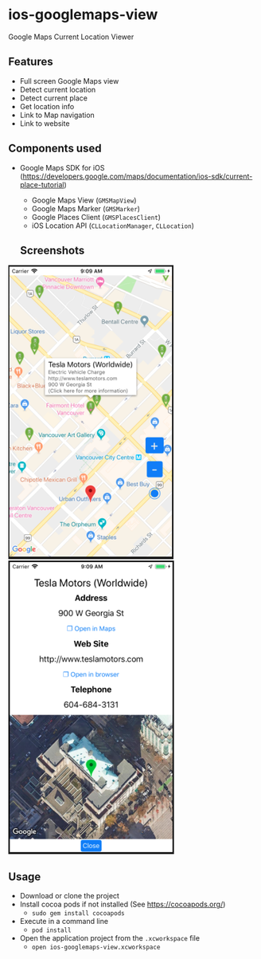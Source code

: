 # ios-googlemaps-view
Google Maps Current Location Viewer


## Features

* Full screen Google Maps view
* Detect current location
* Detect current place
* Get location info
* Link to Map navigation
* Link to website

## Components used

* Google Maps SDK for iOS (https://developers.google.com/maps/documentation/ios-sdk/current-place-tutorial)
  * Google Maps View (`GMSMapView`)
  * Google Maps Marker (`GMSMarker`)
  * Google Places Client (`GMSPlacesClient`)
  * iOS Location API (`CLLocationManager`, `CLLocation`)
  
  ## Screenshots
  
![](screenshots/ev-charge-map.png)
![](screenshots/ev-charge-info.png)


## Usage

* Download or clone the project 
* Install cocoa pods if not installed (See https://cocoapods.org/)
  *  `sudo gem install cocoapods`
* Execute in a command line
  * `pod install`
* Open the application project from the `.xcworkspace` file
  * `open ios-googlemaps-view.xcworkspace`
